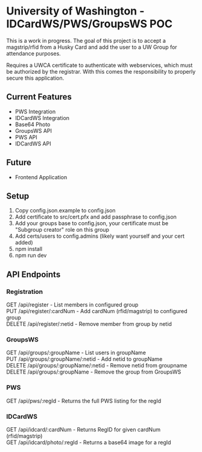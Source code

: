 # University of Washington - IDCardWS/PWS/GroupsWS POC

This is a work in progress.  The goal of this project is to accept a magstrip/rfid from a Husky Card and add the user to a UW Group for attendance purposes.

Requires a UWCA certificate to authenticate with webservices, which must be authorized by the registrar.  With this comes the responsibility to properly secure this application.

## Current Features
- PWS Integration
- IDCardWS Integration
- Base64 Photo
- GroupsWS API
- PWS API
- IDCardWS API

## Future
- Frontend Application

## Setup
1. Copy config.json.example to config.json
2. Add certificate to src/cert.pfx and add passphrase to config.json
3. Add your groups base to config.json, your certificate must be "Subgroup creator" role on this group
4. Add certs/users to config.admins (likely want yourself and your cert added)
5. npm install
6. npm run dev

## API Endpoints

### Registration
GET /api/register - List members in configured group  
PUT /api/register/:cardNum - Add cardNum (rfid/magstrip) to configured group  
DELETE /api/register/:netid - Remove member from group by netid

### GroupsWS
GET /api/groups/:groupName - List users in groupName  
PUT /api/groups/:groupName/:netid - Add netid to groupName  
DELETE /api/groups/:groupName/:netid - Remove netid from groupname  
DELETE /api/groups/:groupName - Remove the group from GroupsWS  

### PWS
GET /api/pws/:regId - Returns the full PWS listing for the regId  

### IDCardWS
GET /api/idcard/:cardNum - Returns RegID for given cardNum (rfid/magstrip)  
GET /api/idcard/photo/:regId - Returns a base64 image for a regId
